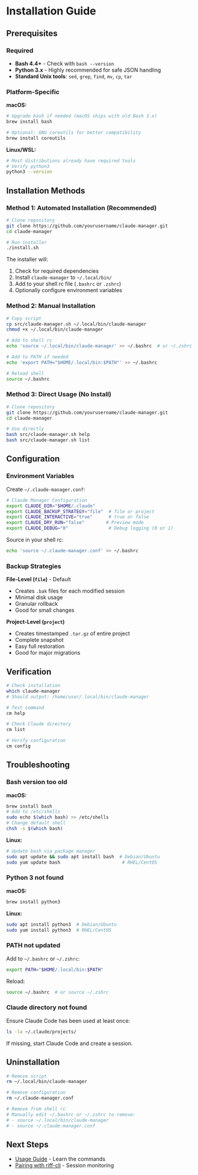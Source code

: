 # Installation Guide

## Prerequisites

### Required
- **Bash 4.4+** - Check with `bash --version`
- **Python 3.x** - Highly recommended for safe JSON handling
- **Standard Unix tools**: `sed`, `grep`, `find`, `mv`, `cp`, `tar`

### Platform-Specific

**macOS:**
```bash
# Upgrade bash if needed (macOS ships with old Bash 3.x)
brew install bash

# Optional: GNU coreutils for better compatibility
brew install coreutils
```

**Linux/WSL:**
```bash
# Most distributions already have required tools
# Verify python3
python3 --version
```

## Installation Methods

### Method 1: Automated Installation (Recommended)

```bash
# Clone repository
git clone https://github.com/yourusername/claude-manager.git
cd claude-manager

# Run installer
./install.sh
```

The installer will:
1. Check for required dependencies
2. Install `claude-manager` to `~/.local/bin/`
3. Add to your shell rc file (`.bashrc` or `.zshrc`)
4. Optionally configure environment variables

### Method 2: Manual Installation

```bash
# Copy script
cp src/claude-manager.sh ~/.local/bin/claude-manager
chmod +x ~/.local/bin/claude-manager

# Add to shell rc
echo 'source ~/.local/bin/claude-manager' >> ~/.bashrc  # or ~/.zshrc

# Add to PATH if needed
echo 'export PATH="$HOME/.local/bin:$PATH"' >> ~/.bashrc

# Reload shell
source ~/.bashrc
```

### Method 3: Direct Usage (No Install)

```bash
# Clone repository
git clone https://github.com/yourusername/claude-manager.git
cd claude-manager

# Use directly
bash src/claude-manager.sh help
bash src/claude-manager.sh list
```

## Configuration

### Environment Variables

Create `~/.claude-manager.conf`:

```bash
# Claude Manager Configuration
export CLAUDE_DIR="$HOME/.claude"
export CLAUDE_BACKUP_STRATEGY="file"  # file or project
export CLAUDE_INTERACTIVE="true"      # true or false
export CLAUDE_DRY_RUN="false"        # Preview mode
export CLAUDE_DEBUG="0"               # Debug logging (0 or 1)
```

Source in your shell rc:
```bash
echo 'source ~/.claude-manager.conf' >> ~/.bashrc
```

### Backup Strategies

**File-Level (`file`)** - Default
- Creates `.bak` files for each modified session
- Minimal disk usage
- Granular rollback
- Good for small changes

**Project-Level (`project`)**
- Creates timestamped `.tar.gz` of entire project
- Complete snapshot
- Easy full restoration
- Good for major migrations

## Verification

```bash
# Check installation
which claude-manager
# Should output: /home/user/.local/bin/claude-manager

# Test command
cm help

# Check Claude directory
cm list

# Verify configuration
cm config
```

## Troubleshooting

### Bash version too old

**macOS:**
```bash
brew install bash
# Add to /etc/shells
sudo echo $(which bash) >> /etc/shells
# Change default shell
chsh -s $(which bash)
```

**Linux:**
```bash
# Update bash via package manager
sudo apt update && sudo apt install bash  # Debian/Ubuntu
sudo yum update bash                       # RHEL/CentOS
```

### Python 3 not found

**macOS:**
```bash
brew install python3
```

**Linux:**
```bash
sudo apt install python3  # Debian/Ubuntu
sudo yum install python3  # RHEL/CentOS
```

### PATH not updated

Add to `~/.bashrc` or `~/.zshrc`:
```bash
export PATH="$HOME/.local/bin:$PATH"
```

Reload:
```bash
source ~/.bashrc  # or source ~/.zshrc
```

### Claude directory not found

Ensure Claude Code has been used at least once:
```bash
ls -la ~/.claude/projects/
```

If missing, start Claude Code and create a session.

## Uninstallation

```bash
# Remove script
rm ~/.local/bin/claude-manager

# Remove configuration
rm ~/.claude-manager.conf

# Remove from shell rc
# Manually edit ~/.bashrc or ~/.zshrc to remove:
# - source ~/.local/bin/claude-manager
# - source ~/.claude-manager.conf
```

## Next Steps

- [Usage Guide](../usage/USAGE.md) - Learn the commands
- [Pairing with riff-cli](../integration/PAIRING.md) - Session monitoring
